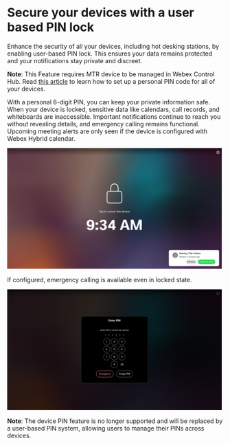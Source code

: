 
# Secure your devices with a user based PIN lock


Enhance the security of all your devices, including hot desking stations, by enabling user-based PIN lock. This ensures your data remains protected and your notifications stay private and discreet. 

**Note**: This Feature requires MTR device to be managed in Webex Control Hub. Read [this article](https://help.webex.com/en-us/article/preview/nokp2m5/Secure-your-Board,-Desk,-or-Room-Series-devices-with-a-user-based-PIN-lock) to learn how to set up a personal PIN code for all of your devices.


With a personal 6-digit PIN, you can keep your private information safe. When your device is locked, sensitive data like calendars, call records, and whiteboards are inaccessible. Important notifications continue to reach you without revealing details, and emergency calling remains functional. Upcoming meeting alerts are only seen if the device is configured with Webex Hybrid calendar.

<img src="/doc/images/MTR/ScreenlockedWithMeetingAlert.png" style="width: 500px"/>

If configured, emergency calling is available even in locked state.

<img src="/doc/images/MTR/Unlock.png" style="width: 500px"/>


**Note**: The device PIN feature is no longer supported and will be replaced by a user-based PIN system, allowing users to manage their PINs across devices.

 

